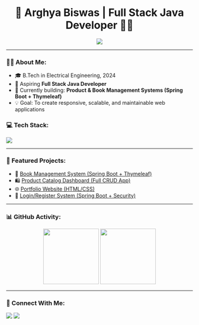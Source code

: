 <h1 align="center">🚀 Arghya Biswas | Full Stack Java Developer 👨‍💻</h1>

<p align="center">
  <img src="https://readme-typing-svg.herokuapp.com?font=Fira+Code&duration=3000&pause=1000&color=00BFFF&center=true&vCenter=true&width=435&lines=Java+%7C+Spring+Boot+%7C+React+JS;Thymeleaf+%7C+MySQL+%7C+Full-Stack+Projects;Clean+Code+Enthusiast+%7C+Open+Source+Lover" />
</p>

---

### 🧑‍💻 About Me:
- 🎓 B.Tech in Electrical Engineering, 2024
- 💼 Aspiring **Full Stack Java Developer**
- 🔭 Currently building: **Product & Book Management Systems (Spring Boot + Thymeleaf)**
- 💡 Goal: To create responsive, scalable, and maintainable web applications

### 💻 Tech Stack:
<p align="left">
  <img src="https://skillicons.dev/icons?i=java,spring,mysql,hibernate,html,css,js,react,git,github,postman,vscode" />
</p>

---

### 📌 Featured Projects:
- 📘 [Book Management System (Spring Boot + Thymeleaf)](https://github.com/Biswas77/book-management-system)
- 🛍️ [Product Catalog Dashboard (Full CRUD App)](https://github.com/Biswas77/product-management-app)
- 🌐 [Portfolio Website (HTML/CSS)](https://github.com/Biswas77/portfolio)
- 🔐 [Login/Register System (Spring Boot + Security)](https://github.com/Biswas77/spring-login-app)

---

### 📊 GitHub Activity:
<p align="center">
  <img src="https://github-readme-stats.vercel.app/api?username=Biswas77&show_icons=true&theme=tokyonight" height="150" />
  <img src="https://github-readme-streak-stats.herokuapp.com?user=Biswas77&theme=tokyonight&hide_border=true" height="150"/>
</p>

---

### 🤝 Connect With Me:
<p>
  <a href="mailto:arghyabiswas198@gmail.com"><img src="https://img.shields.io/badge/Gmail-D14836?style=for-the-badge&logo=gmail&logoColor=white"/></a>
  <a href="https://www.linkedin.com/in/arghyabiswas77/"><img src="https://img.shields.io/badge/LinkedIn-0077B5?style=for-the-badge&logo=linkedin&logoColor=white"/></a>
</p>
